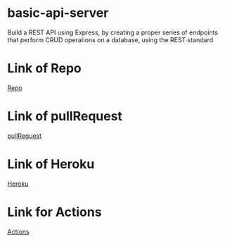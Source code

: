 # basic-api-server
Build a REST API using Express, by creating a proper series of endpoints that perform CRUD operations on a database, using the REST standard
# Link of Repo
[Repo]()
# Link of pullRequest
[pullRequest]()
# Link of Heroku
[Heroku]()
# Link for Actions
[Actions]()